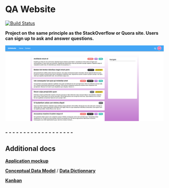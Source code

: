 # QA Website

[![Build Status](https://travis-ci.com/Eredost/QA-website.svg?branch=master)](https://travis-ci.com/Eredost/QA-website)

**Project on the same principle as the StackOverflow or Quora site. Users can sign up to ask and answer questions.**

![](docs/homepage.PNG)

### - - - - - - - - - - - - - - - - - - -

## Additional docs

**[Application mockup](https://www.figma.com/file/6gf7N2G7k97br12bVO8m30/QAWebsite?node-id=0%3A1)**

**[Conceptual Data Model](docs/MCD.md)** / **[Data Dictionnary](docs/DD.md)**

**[Kanban](https://trello.com/b/Rn90Wuab/qawebsite)**